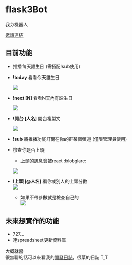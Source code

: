 # flask3Bot
我ㄉ機器人

[邀請連結](https://discord.com/api/oauth2/authorize?client_id=943162568409776170&permissions=8&scope=bot)

## 目前功能
* 推播每天誰生日 (需搭配!sub使用)
* **!today** 看看今天誰生日

    ![](https://i.imgur.com/jTo1oNV.png)
* **!next [N]** 看看N天內有誰生日

    ![](https://i.imgur.com/IXohO2N.png)
* **!開台 [人名]** 開台複製文

    ![](https://i.imgur.com/Zf3Cr0v.png)
* **!sub** 將推播功能訂閱在你的群某個頻道 (僅限管理員使用)
* 檢查你是否上頭
    * 上頭的訊息會被react :blobglare:

    ![](https://i.imgur.com/e4ILASw.png)

* **!上頭 [@人名]** 看你或別人的上頭分數<br>
    ![](https://i.imgur.com/zumyhH7.png)
    * 如果不帶參數就是檢查自己的<br>
    ![](https://i.imgur.com/A4Cecoh.png)

## 未來想實作的功能
* 727...
* 連spreadsheet更新資料庫

大概就醬<br>
很無聊的話可以來看我的[開發日誌](https://hackmd.io/@flask3/H1HAmxT15)，很菜的日誌 T_T
